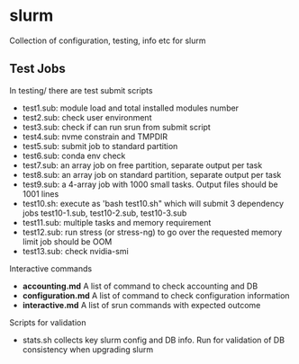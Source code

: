 # slurm

Collection of configuration, testing, info etc for slurm

## Test Jobs
 
In testing/ there are test submit scripts 

- test1.sub: module load and total installed modules number
- test2.sub: check user environment
- test3.sub: check if can run srun from submit script
- test4.sub: nvme constrain and TMPDIR
- test5.sub: submit job to standard partition
- test6.sub: conda env check
- test7.sub: an array job on free partition, separate output per task
- test8.sub: an array job on standard partition, separate output per task
- test9.sub: a 4-array job with 1000 small tasks. Output files should be 1001 lines
- test10.sh: execute as 'bash test10.sh" which will submit 3 dependency jobs
             test10-1.sub, test10-2.sub, test10-3.sub
- test11.sub: multiple tasks and memory requirement
- test12.sub: run stress (or stress-ng) to go over the requested memory limit 
              job should be OOM 
- test13.sub: check nvidia-smi  

Interactive commands 

- **accounting.md** A list of command to check accounting  and DB
- **configuration.md** A list of command to check configuration information
- **interactive.md** A list of srun commands with expected outcome

Scripts for validation

- stats.sh  collects key slurm config and DB info. 
  Run for validation of DB consistency when upgrading slurm 
